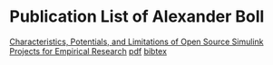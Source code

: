 # Publication List of Alexander Boll

[Characteristics, Potentials, and Limitations of Open Source Simulink Projects for Empirical Research](https://doi.org/10.1007/s10270-021-00883-0) [pdf](publications/Characteristics,_Potentials,_and_Limitations_of_Open_Source_Simulink_Projects_for_Empirical_Research.pdf) [bibtex]()
